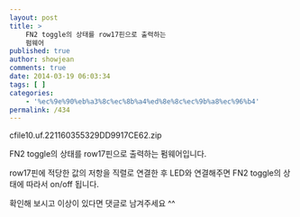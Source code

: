 ```yaml
---
layout: post
title: >
    FN2 toggle의 상태를 row17핀으로 출력하는
    펌웨어
published: true
author: showjean
comments: true
date: 2014-03-19 06:03:34
tags: [ ]
categories:
    - '%ec%9e%90%eb%a3%8c%ec%8b%a4%ed%8e%8c%ec%9b%a8%ec%96%b4'
permalink: /434
---
```


  cfile10.uf.221160355329DD9917CE62.zip




FN2 toggle의 상태를 row17핀으로 출력하는 펌웨어입니다.&nbsp;

row17핀에 적당한 값의 저항을 직렬로 연결한 후 LED와 연결해주면 FN2 toggle의 상태에 따라서 on/off 됩니다.



확인해 보시고 이상이&nbsp;있다면 댓글로 남겨주세요 ^^